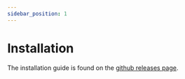 ```yaml
---
sidebar_position: 1
---
```


# Installation

The installation guide is found on the [github releases page](https://github.com/zxibs/WrapperService/releases).
